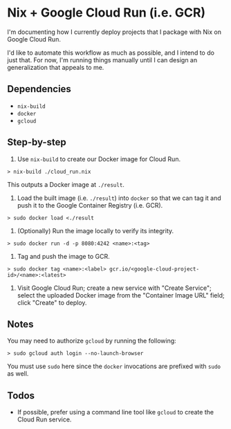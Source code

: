 # Nix + Google Cloud Run (i.e. GCR)

I'm documenting how I currently deploy projects that I package with Nix on
Google Cloud Run.

I'd like to automate this workflow as much as possible, and I intend to do just
that. For now, I'm running things manually until I can design an generalization
that appeals to me.

## Dependencies
- `nix-build`
- `docker`
- `gcloud`

## Step-by-step

1. Use `nix-build` to create our Docker image for Cloud Run.

```shell
> nix-build ./cloud_run.nix
```

This outputs a Docker image at `./result`.

1. Load the built image (i.e. `./result`) into `docker` so that we can tag it
   and push it to the Google Container Registry (i.e. GCR).

```shell
> sudo docker load <./result
```

1. (Optionally) Run the image locally to verify its integrity.

```shell
> sudo docker run -d -p 8080:4242 <name>:<tag>
```

1. Tag and push the image to GCR.

```shell
> sudo docker tag <name>:<label> gcr.io/<google-cloud-project-id>/<name>:<latest>
```

1. Visit Google Cloud Run; create a new service with "Create Service"; select
   the uploaded Docker image from the "Container Image URL" field; click
   "Create" to deploy.

## Notes

You may need to authorize `gcloud` by running the following:

```shell
> sudo gcloud auth login --no-launch-browser
```

You must use `sudo` here since the `docker` invocations are prefixed with `sudo`
as well.

## Todos

- If possible, prefer using a command line tool like `gcloud` to create the
  Cloud Run service.
